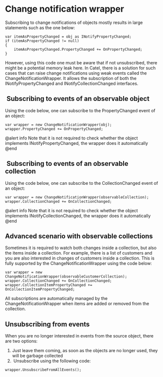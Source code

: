 # Change notification wrapper

Subscribing to change notifications of objects mostly results in large statements such as the one below:

```
var itemAsPropertyChanged = obj as INotifyPropertyChanged;
if (itemAsPropertyChanged != null)
{
    itemAsPropertyChanged.PropertyChanged += OnPropertyChanged;
}
```

However, using this code one must be aware that if not unsubscribed, there might be a potential memory leak here. In Catel, there is a solution for such cases that can raise change notifications using weak events called the ChangeNotificationWrapper. It allows the subscription of both the INotifyPropertyChanged and INotifyCollectionChanged interfaces.

##  Subscribing to events of an observable object

Using the code below, one can subscribe to the PropertyChanged event of an object:

```
var wrapper = new ChangeNotificationWrapper(obj);
wrapper.PropertyChanged += OnPropertyChanged;
```

@alert info
Note that it is not required to check whether the object implements INotifyPropertyChanged, the wrapper does it automatically
@end

##  Subscribing to events of an observable collection

Using the code below, one can subscribe to the CollectionChanged event of an object:

```
var wrapper = new ChangeNotificationWrapper(observableCollection);
wrapper.CollectionChanged += OnCollectionChanged;
```

@alert info
Note that it is not required to check whether the object implements INotifyCollectionChanged, the wrapper does it automatically
@end

## Advanced scenario with observable collections

Sometimes it is required to watch both changes inside a collection, but also the items inside a collection. For example, there is a list of customers and you are also interested in changes of customers inside a collection. This is fully supported by the ChangeNotificationWrapper using the code below:

```
var wrapper = new ChangeNotificationWrapper(observableCustomerCollection);
wrapper.CollectionChanged += OnCollectionChanged;
wrapper.CollectionItemPropertyChanged += OnCollectionItemPropertyChanged;
```

All subscriptions are automatically managed by the ChangeNotificationWrapper when items are added or removed from the collection.

## Unsubscribing from events

When you are no longer interested in events from the source object, there are two options:

1.  Just leave them coming, as soon as the objects are no longer used, they will be garbage collected
2.   Unsubscribe using the following code:

```
wrapper.UnsubscribeFromAllEvents();
```
